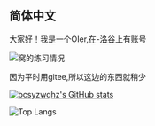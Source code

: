 ## 简体中文
大家好！我是一个OIer,在-[洛谷](www.luogu.com.cn/users/920477)上有账号

![窝的练习情况](https://api.jerryz.com.cn/practice?id=920477&disable_cache=true)

因为平时用gitee,所以这边的东西就稍少

[![bcsyzwqhz's GitHub stats](https://github-readme-stats.vercel.app/api?username=bcsyzwqhz)](https://github.com/anuraghazra/github-readme-stats)

![Top Langs](https://github-readme-stats.vercel.app/api/top-langs/?username=bcsyzwqhz&layout=compact)
